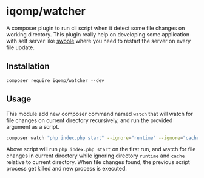 # iqomp/watcher

A composer plugin to run cli script when it detect some file changes on working
directory. This plugin really help on developing some application with self
server like [swoole](https://www.swoole.co.uk/) where you need to restart the
server on every file update.

## Installation

```
composer require iqomp/watcher --dev
```

## Usage

This module add new composer command named `watch` that will watch for file changes
on current directory recursively, and run the provided argument as a script.

```bash
composer watch "php index.php start" --ignore="runtime" --ignore="cache"
```

Above script will run `php index.php start` on the first run, and watch for file
changes in current directory while ignoring directory `runtime` and `cache`
relative to current directory. When file changes found, the previous script
process get killed and new process is executed.
